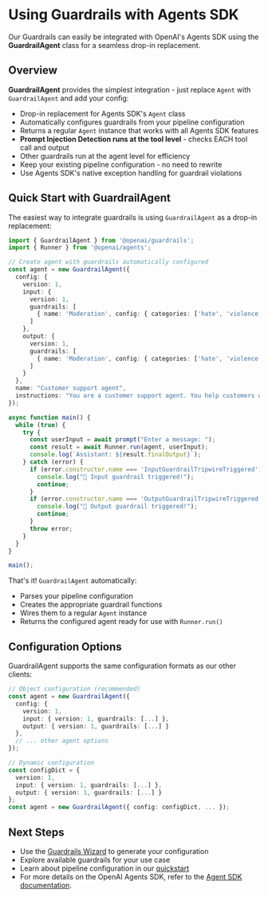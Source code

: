 # Using Guardrails with Agents SDK

Our Guardrails can easily be integrated with OpenAI's Agents SDK using the **GuardrailAgent** class for a seamless drop-in replacement.

## Overview

**GuardrailAgent** provides the simplest integration - just replace `Agent` with `GuardrailAgent` and add your config:

- Drop-in replacement for Agents SDK's `Agent` class
- Automatically configures guardrails from your pipeline configuration 
- Returns a regular `Agent` instance that works with all Agents SDK features
- **Prompt Injection Detection runs at the tool level** - checks EACH tool call and output
- Other guardrails run at the agent level for efficiency
- Keep your existing pipeline configuration - no need to rewrite
- Use Agents SDK's native exception handling for guardrail violations

## Quick Start with GuardrailAgent

The easiest way to integrate guardrails is using `GuardrailAgent` as a drop-in replacement:

```typescript
import { GuardrailAgent } from '@openai/guardrails';
import { Runner } from '@openai/agents';

// Create agent with guardrails automatically configured
const agent = new GuardrailAgent({
  config: {
    version: 1,
    input: {
      version: 1,
      guardrails: [
        { name: 'Moderation', config: { categories: ['hate', 'violence'] } }
      ]
    },
    output: {
      version: 1,
      guardrails: [
        { name: 'Moderation', config: { categories: ['hate', 'violence'] } }
      ]
    }
  },
  name: "Customer support agent",
  instructions: "You are a customer support agent. You help customers with their questions."
});

async function main() {
  while (true) {
    try {
      const userInput = await prompt("Enter a message: ");
      const result = await Runner.run(agent, userInput);
      console.log(`Assistant: ${result.finalOutput}`);
    } catch (error) {
      if (error.constructor.name === 'InputGuardrailTripwireTriggered') {
        console.log("🛑 Input guardrail triggered!");
        continue;
      }
      if (error.constructor.name === 'OutputGuardrailTripwireTriggered') {
        console.log("🛑 Output guardrail triggered!");
        continue;
      }
      throw error;
    }
  }
}

main();
```

That's it! `GuardrailAgent` automatically:

- Parses your pipeline configuration
- Creates the appropriate guardrail functions 
- Wires them to a regular `Agent` instance
- Returns the configured agent ready for use with `Runner.run()`

## Configuration Options

GuardrailAgent supports the same configuration formats as our other clients:

```typescript
// Object configuration (recommended)
const agent = new GuardrailAgent({
  config: {
    version: 1,
    input: { version: 1, guardrails: [...] },
    output: { version: 1, guardrails: [...] }
  },
  // ... other agent options
});

// Dynamic configuration
const configDict = {
  version: 1,
  input: { version: 1, guardrails: [...] },
  output: { version: 1, guardrails: [...] }
};
const agent = new GuardrailAgent({ config: configDict, ... });
```

## Next Steps

- Use the [Guardrails Wizard](https://guardrails.openai.com/) to generate your configuration
- Explore available guardrails for your use case  
- Learn about pipeline configuration in our [quickstart](./quickstart.md)
- For more details on the OpenAI Agents SDK, refer to the [Agent SDK documentation](https://openai.github.io/openai-agents-js/).
